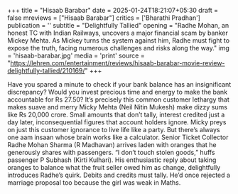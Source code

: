 +++
title = "Hisaab Barabar"
date = 2025-01-24T18:21:07+05:30
draft = false
mreviews = ["Hisaab Barabar"]
critics = ['Bharathi Pradhan']
publication = ''
subtitle = "Delightfully Tallied"
opening = "Radhe Mohan, an honest TC with Indian Railways, uncovers a major financial scam by banker Mickey Mehta. As Mickey turns the system against him, Radhe must fight to expose the truth, facing numerous challenges and risks along the way."
img = 'hisaab-barabar.jpg'
media = 'print'
source = "https://lehren.com/entertainment/reviews/hisaab-barabar-movie-review-delightfully-tallied/210169/"
+++

Have you spared a minute to check if your bank balance has an insignificant discrepancy? Would you invest precious time and energy to make the bank accountable for Rs 27.50? It’s precisely this common customer lethargy that makes suave and merry Micky Mehta (Neil Nitin Mukesh) make dizzy sums like Rs 20,000 crore. Small amounts that don’t tally, interest credited just a day later, inconsequential figures that account holders ignore. Micky preys on just this customer ignorance to live life like a party. But there’s always one aam insaan whose brain works like a calculator. Senior Ticket Collector Radhe Mohan Sharma (R Madhavan) arrives laden with oranges that he generously shares with passengers. “I don’t touch stolen goods,” huffs passenger P Subhash (Kirti Kulhari). His enthusiastic reply about taking oranges to balance what the fruit seller owed him as change, delightfully introduces Radhe’s quirk. Debits and credits must tally. He’d once rejected a marriage proposal too because the girl was weak in Maths.
